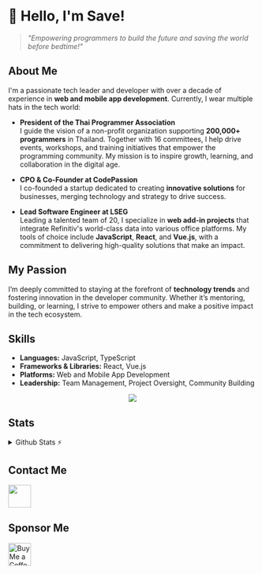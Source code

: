# 👋 Hello, I'm Save!  

> *"Empowering programmers to build the future and saving the world before bedtime!"*  

## About Me  

I'm a passionate tech leader and developer with over a decade of experience in **web and mobile app development**. Currently, I wear multiple hats in the tech world:  

- **President of the Thai Programmer Association**  
  I guide the vision of a non-profit organization supporting **200,000+ programmers** in Thailand. Together with 16 committees, I help drive events, workshops, and training initiatives that empower the programming community. My mission is to inspire growth, learning, and collaboration in the digital age.  

- **CPO & Co-Founder at CodePassion**  
  I co-founded a startup dedicated to creating **innovative solutions** for businesses, merging technology and strategy to drive success.  

- **Lead Software Engineer at LSEG**  
  Leading a talented team of 20, I specialize in **web add-in projects** that integrate Refinitiv's world-class data into various office platforms. My tools of choice include **JavaScript**, **React**, and **Vue.js**, with a commitment to delivering high-quality solutions that make an impact.  

## My Passion  
I’m deeply committed to staying at the forefront of **technology trends** and fostering innovation in the developer community. Whether it’s mentoring, building, or learning, I strive to empower others and make a positive impact in the tech ecosystem.  

## Skills  
- **Languages:** JavaScript, TypeScript  
- **Frameworks & Libraries:** React, Vue.js  
- **Platforms:** Web and Mobile App Development  
- **Leadership:** Team Management, Project Oversight, Community Building
<p align=center>
  <a href="https://skillicons.dev">
    <img src="https://skillicons.dev/icons?i=github,gitlab,stackoverflow,typescript,nodejs,react,nextjs,vue,nuxtjs,svelte,astro,gatsby,angular,lit,bun,laravel,tailwind,postgresql,firebase,docker,cloudflare,aws,gcp,jenkins,supabase,vercel,vite,grafana,apple,notion" />
  </a>
</p>

## Stats
<details>
  <summary>Github Stats ⚡</summary>
  <a href="#">![Github stats](https://github-readme-stats.vercel.app/api?username=savepong&theme=blueberry&count_private=true&hide_border=true&line_height=20)</a>
  <a href="#">![Top Langs](https://github-readme-stats.vercel.app/api/top-langs/?username=savepong&layout=compact&theme=blueberry&count_private=true&hide_border=true)</a>

[![](https://komarev.com/ghpvc/?username=savepong&color=blue&label=Profile%20Views)](https://github.com/savepong)
[![](https://img.shields.io/github/followers/savepong?label=GitHub%20Followers)](https://github.com/savepong)

<!--START_SECTION:waka-->
![Code Time](http://img.shields.io/badge/Code%20Time-1%2C710%20hrs%206%20mins-blue)

![Lines of code](https://img.shields.io/badge/From%20Hello%20World%20I%27ve%20Written-66.2%20million%20lines%20of%20code-blue)

**🐱 My GitHub Data** 

> 📦 1.5 MB Used in GitHub's Storage 
 > 
> 🏆 57 Contributions in the Year 2025
 > 
> 💼 Opted to Hire
 > 
> 📜 241 Public Repositories 
 > 
> 🔑 76 Private Repositories 
 > 
**I'm a Night 🦉** 

```text
🌞 Morning                4531 commits        ███░░░░░░░░░░░░░░░░░░░░░░   12.65 % 
🌆 Daytime                9482 commits        ███████░░░░░░░░░░░░░░░░░░   26.47 % 
🌃 Evening                17329 commits       ████████████░░░░░░░░░░░░░   48.38 % 
🌙 Night                  4473 commits        ███░░░░░░░░░░░░░░░░░░░░░░   12.49 % 
```


📊 **This Week I Spent My Time On** 

```text
💬 Programming Languages: 
JavaScript               40 mins             ███████░░░░░░░░░░░░░░░░░░   27.68 % 
Markdown                 32 mins             ██████░░░░░░░░░░░░░░░░░░░   22.13 % 
YAML                     28 mins             █████░░░░░░░░░░░░░░░░░░░░   19.09 % 
Bash                     19 mins             ███░░░░░░░░░░░░░░░░░░░░░░   13.03 % 
Other                    11 mins             ██░░░░░░░░░░░░░░░░░░░░░░░   07.97 % 
```

**I Mostly Code in JavaScript** 

```text
JavaScript               54 repos            ██████░░░░░░░░░░░░░░░░░░░   25.84 % 
TypeScript               52 repos            ██████░░░░░░░░░░░░░░░░░░░   24.88 % 
CSS                      21 repos            ███░░░░░░░░░░░░░░░░░░░░░░   10.05 % 
Vue                      13 repos            ██░░░░░░░░░░░░░░░░░░░░░░░   06.22 % 
Dart                     5 repos             █░░░░░░░░░░░░░░░░░░░░░░░░   02.39 % 
```

 Last Updated on 27/01/2025 17:20:27 UTC
<!--END_SECTION:waka-->
</details>


## Contact Me
[<img src="https://img.shields.io/badge/linkedin-%230077B5.svg?logo=LinkedIn&logoColor=white" height='35' style='border:0px;height:46px;' />](https://www.linkedin.com/in/savepong)

## Sponsor Me
<a href='https://ko-fi.com/savepong' target='_blank'><img height='35' style='border:0px;height:46px;' src='https://az743702.vo.msecnd.net/cdn/kofi3.png?v=0' border='0' alt='Buy Me a Coffee at ko-fi.com' /></a> 
